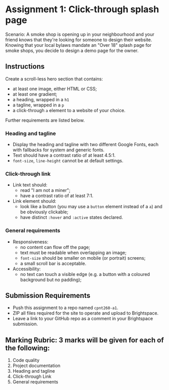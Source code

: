 # Assignment 1: Click-through splash page
Scenario: A smoke shop is opening up in your neighbourhood and your friend knows that they're looking for someone to design their website. Knowing that your local bylaws mandate an "Over 18" splash page for smoke shops, you decide to design a demo page for the owner.

## Instructions
Create a scroll-less hero section that contains:
- at least one image, either HTML or CSS;
- at least one gradient;
- a heading, wrapped in a `h1`
- a tagline, wrapped in a `p`
- a click-through `a` element to a website of your choice.

Further requirements are listed below.

### Heading and tagline
- Display the heading and tagline with two different Google Fonts, each with fallbacks for system and generic fonts.
- Text should have a contrast ratio of at least 4.5:1.
- `font-size`, `line-height` cannot be at default settings.

### Click-through link
- Link text should:
  - read "I am not a miner";
  - have a contrast ratio of at least 7:1.
- Link element should:
  - look like a button (you may use a `button` element instead of a `a`) and be obviously clickable;
  - have distinct `:hover` and `:active` states declared.

### General requirements
- Responsiveness:
  - no content can flow off the page;
  - text must be readable when overlapping an image;
  - `font-size` should be smaller on mobile (or portrait) screens;
  - a small scroll bar is acceptable.
- Accessibility:
  - no text can touch a visible edge (e.g. a button with a coloured background but no padding);

## Submission Requirements
- Push this assignment to a repo named `cpnt260-a1`.
- ZIP all files required for the site to operate and upload to Brightspace. 
- Leave a link to your GitHub repo as a comment in your Brightspace submission.

## Marking Rubric: 3 marks will be given for each of the following:
1. Code quality
2. Project documentation
3. Heading and tagline
4. Click-through Link
5. General requirements